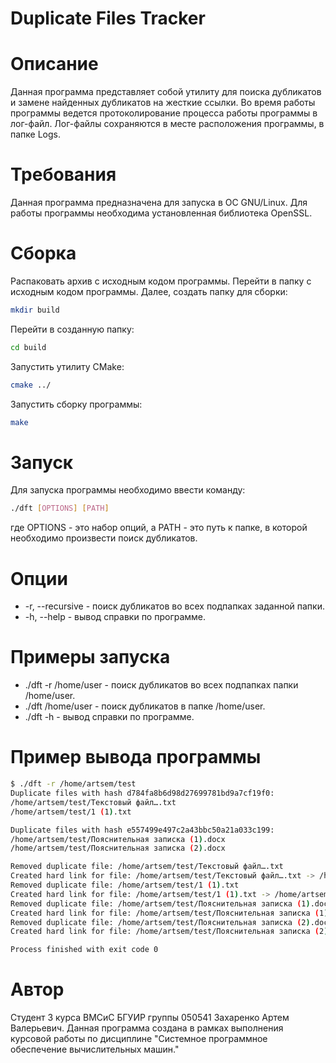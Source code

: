 # Duplicate Files Tracker

# Описание

Данная программа представляет собой утилиту для поиска дубликатов и замене найденных дубликатов на жесткие ссылки.
Во время работы программы ведется протоколирование процесса работы программы в лог-файл. Лог-файлы coхраняются в месте расположения программы, в папке Logs.

# Требования

Данная программа предназначена для запуска в ОС GNU/Linux. Для работы программы необходима установленная библиотека OpenSSL.

# Сборка

Распаковать архив с исходным кодом программы. Перейти в папку с исходным кодом программы. Далее, создать папку для сборки:

```bash
mkdir build
```

Перейти в созданную папку:

```bash
cd build
```

Запустить утилиту CMake:

```bash
cmake ../
```

Запустить сборку программы:

```bash
make
```

# Запуск

Для запуска программы необходимо ввести команду:

```bash
./dft [OPTIONS] [PATH]
```

где OPTIONS - это набор опций, а PATH - это путь к папке, в которой необходимо произвести поиск дубликатов.

# Опции

* -r, --recursive - поиск дубликатов во всех подпапках заданной папки.
* -h, --help - вывод справки по программе.

# Примеры запуска

* ./dft -r /home/user - поиск дубликатов во всех подпапках папки /home/user.
* ./dft /home/user - поиск дубликатов в папке /home/user.
* ./dft -h - вывод справки по программе.

# Пример вывода программы

```bash
$ ./dft -r /home/artsem/test
Duplicate files with hash d784fa8b6d98d27699781bd9a7cf19f0:
/home/artsem/test/Текстовый файл….txt
/home/artsem/test/1 (1).txt

Duplicate files with hash e557499e497c2a43bbc50a21a033c199:
/home/artsem/test/Пояснительная записка (1).docx
/home/artsem/test/Пояснительная записка (2).docx

Removed duplicate file: /home/artsem/test/Текстовый файл….txt
Created hard link for file: /home/artsem/test/Текстовый файл….txt -> /home/artsem/test/1.txt
Removed duplicate file: /home/artsem/test/1 (1).txt
Created hard link for file: /home/artsem/test/1 (1).txt -> /home/artsem/test/1.txt
Removed duplicate file: /home/artsem/test/Пояснительная записка (1).docx
Created hard link for file: /home/artsem/test/Пояснительная записка (1).docx -> /home/artsem/test/Пояснительная записка.docx
Removed duplicate file: /home/artsem/test/Пояснительная записка (2).docx
Created hard link for file: /home/artsem/test/Пояснительная записка (2).docx -> /home/artsem/test/Пояснительная записка.docx

Process finished with exit code 0
```

# Автор

Студент 3 курса ВМСиС БГУИР группы 050541 Захаренко Артем Валерьевич.
Данная программа создана в рамках выполнения курсовой работы по дисциплине "Системное программное обеспечение вычислительных машин."


